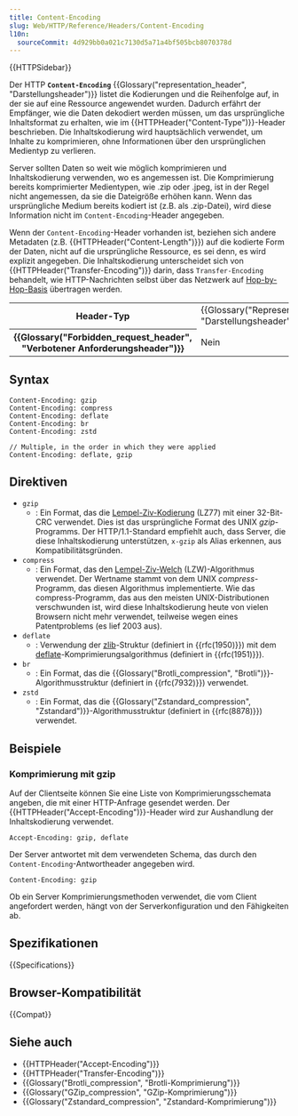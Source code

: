 ```yaml
---
title: Content-Encoding
slug: Web/HTTP/Reference/Headers/Content-Encoding
l10n:
  sourceCommit: 4d929bb0a021c7130d5a71a4bf505bcb8070378d
---
```


{{HTTPSidebar}}

Der HTTP **`Content-Encoding`** {{Glossary("representation_header", "Darstellungsheader")}} listet die Kodierungen und die Reihenfolge auf, in der sie auf eine Ressource angewendet wurden. Dadurch erfährt der Empfänger, wie die Daten dekodiert werden müssen, um das ursprüngliche Inhaltsformat zu erhalten, wie im {{HTTPHeader("Content-Type")}}-Header beschrieben. Die Inhaltskodierung wird hauptsächlich verwendet, um Inhalte zu komprimieren, ohne Informationen über den ursprünglichen Medientyp zu verlieren.

Server sollten Daten so weit wie möglich komprimieren und Inhaltskodierung verwenden, wo es angemessen ist. Die Komprimierung bereits komprimierter Medientypen, wie .zip oder .jpeg, ist in der Regel nicht angemessen, da sie die Dateigröße erhöhen kann. Wenn das ursprüngliche Medium bereits kodiert ist (z.B. als .zip-Datei), wird diese Information nicht im `Content-Encoding`-Header angegeben.

Wenn der `Content-Encoding`-Header vorhanden ist, beziehen sich andere Metadaten (z.B. {{HTTPHeader("Content-Length")}}) auf die kodierte Form der Daten, nicht auf die ursprüngliche Ressource, es sei denn, es wird explizit angegeben. Die Inhaltskodierung unterscheidet sich von {{HTTPHeader("Transfer-Encoding")}} darin, dass `Transfer-Encoding` behandelt, wie HTTP-Nachrichten selbst über das Netzwerk auf [Hop-by-Hop-Basis](/de/docs/Web/HTTP/Reference/Headers#hop-by-hop_headers) übertragen werden.

<table class="properties">
  <tbody>
    <tr>
      <th scope="row">Header-Typ</th>
      <td>{{Glossary("Representation_header", "Darstellungsheader")}}</td>
    </tr>
    <tr>
      <th scope="row">{{Glossary("Forbidden_request_header", "Verbotener Anforderungsheader")}}</th>
      <td>Nein</td>
    </tr>
  </tbody>
</table>

## Syntax

```http
Content-Encoding: gzip
Content-Encoding: compress
Content-Encoding: deflate
Content-Encoding: br
Content-Encoding: zstd

// Multiple, in the order in which they were applied
Content-Encoding: deflate, gzip
```

## Direktiven

- `gzip`
  - : Ein Format, das die [Lempel-Ziv-Kodierung](https://en.wikipedia.org/wiki/LZ77_and_LZ78#LZ77) (LZ77) mit einer 32-Bit-CRC verwendet. Dies ist das ursprüngliche Format des UNIX _gzip_-Programms. Der HTTP/1.1-Standard empfiehlt auch, dass Server, die diese Inhaltskodierung unterstützen, `x-gzip` als Alias erkennen, aus Kompatibilitätsgründen.
- `compress`
  - : Ein Format, das den [Lempel-Ziv-Welch](https://en.wikipedia.org/wiki/LZW) (LZW)-Algorithmus verwendet. Der Wertname stammt von dem UNIX _compress_-Programm, das diesen Algorithmus implementierte. Wie das compress-Programm, das aus den meisten UNIX-Distributionen verschwunden ist, wird diese Inhaltskodierung heute von vielen Browsern nicht mehr verwendet, teilweise wegen eines Patentproblems (es lief 2003 aus).
- `deflate`
  - : Verwendung der [zlib](https://en.wikipedia.org/wiki/Zlib)-Struktur (definiert in {{rfc(1950)}}) mit dem [deflate](https://en.wikipedia.org/wiki/Deflate)-Komprimierungsalgorithmus (definiert in {{rfc(1951)}}).
- `br`
  - : Ein Format, das die {{Glossary("Brotli_compression", "Brotli")}}-Algorithmusstruktur (definiert in {{rfc(7932)}}) verwendet.
- `zstd`
  - : Ein Format, das die {{Glossary("Zstandard_compression", "Zstandard")}}-Algorithmusstruktur (definiert in {{rfc(8878)}}) verwendet.

## Beispiele

### Komprimierung mit gzip

Auf der Clientseite können Sie eine Liste von Komprimierungsschemata angeben, die mit einer HTTP-Anfrage gesendet werden. Der {{HTTPHeader("Accept-Encoding")}}-Header wird zur Aushandlung der Inhaltskodierung verwendet.

```http
Accept-Encoding: gzip, deflate
```

Der Server antwortet mit dem verwendeten Schema, das durch den `Content-Encoding`-Antwortheader angegeben wird.

```http
Content-Encoding: gzip
```

Ob ein Server Komprimierungsmethoden verwendet, die vom Client angefordert werden, hängt von der Serverkonfiguration und den Fähigkeiten ab.

## Spezifikationen

{{Specifications}}

## Browser-Kompatibilität

{{Compat}}

## Siehe auch

- {{HTTPHeader("Accept-Encoding")}}
- {{HTTPHeader("Transfer-Encoding")}}
- {{Glossary("Brotli_compression", "Brotli-Komprimierung")}}
- {{Glossary("GZip_compression", "GZip-Komprimierung")}}
- {{Glossary("Zstandard_compression", "Zstandard-Komprimierung")}}
